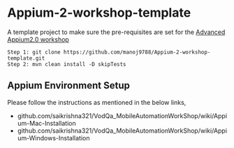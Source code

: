 # Appium-2-workshop-template
A template project to make sure the pre-requisites are set for the [Advanced Appium2.0 workshop](https://confengine.com/conferences/appium-conf-2021/proposal/15742/advanced-appium-20)

```
Step 1: git clone https://github.com/manoj9788/Appium-2-workshop-template.git
Step 2: mvn clean install -D skipTests 
```

## Appium Environment Setup
Please follow the instructions as mentioned in the below links,
* github.com/saikrishna321/VodQa_MobileAutomationWorkShop/wiki/Appium-Mac-Installation
* github.com/saikrishna321/VodQa_MobileAutomationWorkShop/wiki/Appium-Windows-Installation
